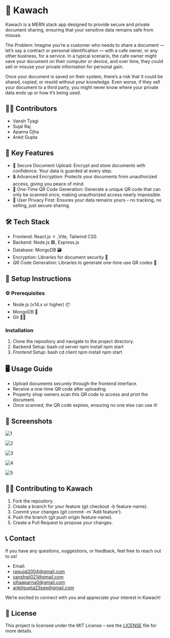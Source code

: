 # 🚀 Kawach

Kawach is a MERN stack app designed to provide secure and private document sharing, ensuring that your sensitive data remains safe from misuse.

The Problem:
Imagine you’re a customer who needs to share a document — let’s say a contract or personal identification — with a cafe owner, or any other business, for a service. In a typical scenario, the cafe owner might save your document on their computer or device, and over time, they could sell or misuse your private information for personal gain.

Once your document is saved on their system, there’s a risk that it could be shared, copied, or resold without your knowledge. Even worse, if they sell your document to a third party, you might never know where your private data ends up or how it’s being used.

## 👨‍💻 Contributors
- Vansh Tyagi
- Sujal Raj
- Aparna Ojha
- Ankit Gupta


## 🌟 Key Features
- 📄 Secure Document Upload: Encrypt and store documents with confidence. Your data is guarded at every step.
- 🔒 Advanced Encryption: Protects your documents from unauthorized access, giving you peace of mind.
- 📱 One-Time QR Code Generation: Generate a unique QR code that can only be scanned once, making unauthorized access nearly impossible.
- 🔑 User Privacy First: Ensures your data remains yours – no tracking, no selling, just secure sharing.

## 🛠 Tech Stack
- Frontend: React.js ⚛ ,Vite, Tailwind CSS
- Backend: Node.js 🟩, Express.js
- Database: MongoDB 🗃
- Encryption: Libraries for document security 🔐
- QR Code Generation: Libraries to generate one-time use QR codes 📸

## 🔧 Setup Instructions

### ⚙ Prerequisites
- Node.js (v14.x or higher) 📦
- MongoDB 🌱
- Git 🧑‍💻

### Installation

1. Clone the repository and navigate to the project directory.
2. Backend Setup:
   bash
   cd server
   npm install
   npm start
3. *Frontend Setup*:
   bash
   cd client
   npm install
   npm start

  ## 🖥 Usage Guide
- Upload documents securely through the frontend interface.
- Receive a one-time QR code after uploading.
- Property shop owners scan this QR code to access and print the document.
- Once scanned, the QR code expires, ensuring no one else can use it!

## 📸 Screenshots
![1](https://github.com/user-attachments/assets/754eac19-581c-4c8e-ad7c-c59e7d07cf75)

![2](https://github.com/user-attachments/assets/06775285-2a3d-4e48-9c4a-a0809dddffca)

![3](https://github.com/user-attachments/assets/3ee44138-3530-4076-9b8f-b5b43b2a7f89)

![4](https://github.com/user-attachments/assets/0dbd8118-5886-4529-adec-8a9a5a8c4e2e)

![5](https://github.com/user-attachments/assets/ee997d6c-0479-4621-8c80-e39631b0a523)



## 👨‍💻 Contributing to Kawach
1. Fork the repository.
2. Create a branch for your feature (git checkout -b feature-name).
3. Commit your changes (git commit -m 'Add feature').
4. Push the branch (git push origin feature-name).
5. Create a Pull Request to propose your changes.

## 📞 Contact
If you have any questions, suggestions, or feedback, feel free to reach out to us!

- Email:
- [rajsujal2004@gmail.com](rajsujal2004@gmail.com)
- [vanshgii021@gmail.com](vanshgii021@gmail.com)
- [ojhaaparna0@gmail.com](ojhaaparna0@gmail.com)
- [ankitgupta23sep@gmail.com](ankitgupta23sep@gmail.com)

We’re excited to connect with you and appreciate your interest in Kawach!

## 📜 License
This project is licensed under the MIT License – see the [LICENSE](./LICENSE) file for more details.
